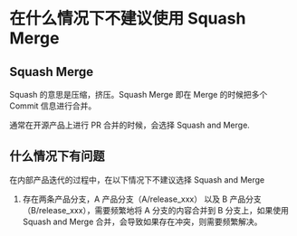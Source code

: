 # 在什么情况下不建议使用 Squash Merge

## Squash Merge

Squash 的意思是压缩，挤压。Squash Merge 即在 Merge 的时候把多个 Commit 信息进行合并。

通常在开源产品上进行 PR 合并的时候，会选择 Squash and Merge. 

## 什么情况下有问题

在内部产品迭代的过程中，在以下情况下不建议选择 Squash and Merge


1. 存在两条产品分支，A 产品分支（A/release_xxx） 以及 B 产品分支（B/release_xxx），需要频繁地将 A 分支的内容合并到 B 分支上，如果使用 Squash and Merge 合并，会导致如果存在冲突，则需要频繁解决。